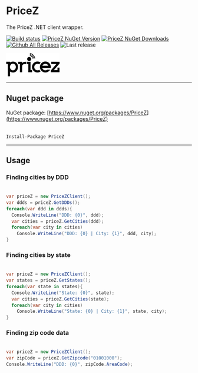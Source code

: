 # PriceZ

The PriceZ .NET client wrapper.

[![Build status](https://ci.appveyor.com/api/projects/status/qkewynp2qh7t8xf2?svg=true)](https://ci.appveyor.com/project/guibranco/pricez)
[![PriceZ NuGet Version](https://img.shields.io/nuget/v/PriceZ.svg?style=flat)](https://www.nuget.org/packages/PriceZ/)
[![PriceZ NuGet Downloads](https://img.shields.io/nuget/dt/PriceZ.svg?style=flat)](https://www.nuget.org/packages/PriceZ/)
[![Github All Releases](https://img.shields.io/github/downloads/guibranco/PriceZ/total.svg?style=flat)](https://github.com/guibranco/PriceZ)
![Last release](https://img.shields.io/github/release-date/guibranco/pricez.svg?style=flat)

[![PriceZ Logo](https://raw.githubusercontent.com/guibranco/PriceZ/master/logo.png)](https://ddd.pricez.com.br)

---

## Nuget package

NuGet package: [https://www.nuget.org/packages/PriceZ](https://www.nuget.org/packages/PriceZ)

```ps

Install-Package PriceZ

```

---

## Usage

### Finding cities by DDD

```cs

var priceZ = new PriceZClient();
var ddds = priceZ.GetDDDs();
foreach(var ddd in ddds){
  Console.WriteLine("DDD: {0}", ddd);
  var cities = priceZ.GetCities(ddd);
  foreach(var city in cities)
    Console.WriteLine("DDD: {0} | City: {1}", ddd, city);
}

```

### Finding cities by state

```cs

var priceZ = new PriceZClient();
var states = priceZ.GetStates();
foreach(var state in states){
  Console.WriteLine("State: {0}", state);
  var cities = priceZ.GetCities(state);
  foreach(var city in cities)
    Console.WriteLine("State: {0} | City: {1}", state, city);
}

```

### Finding zip code data

```cs

var priceZ = new PriceZClient();
var zipCode = priceZ.GetZipcode("01001000");
Console.WriteLine("DDD: {0}", zipCode.AreaCode);

```
